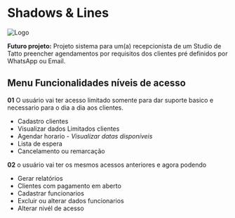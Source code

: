 # Shadows & Lines 
![Logo](https://github.com/BryanAlbuquerque/Shadows-Lines/blob/9d16a3530e59f070c159c90f13bbba90b9359d1b/ShadowLines/Views/Images/ImgLogo%20(2).png)

**Futuro projeto:**
Projeto sistema para um(a) recepcionista de um Studio de Tatto preencher agendamentos por requisitos dos clientes pré definidos por WhatsApp ou Email.

## Menu Funcionalidades níveis de acesso
**01** O usuário vai ter acesso limitado somente para dar suporte basico e necessario para o dia a dia aos clientes.
- Cadastro clientes
- Visualizar dados Limitados clientes
- Agendar horario - *Visualizar datas disponíveis*
- Lista de espera
- Cancelamento ou remarcação
  
**02** o usuário vai ter os mesmos acessos anteriores e agora podendo
- Gerar relatórios
- Clientes com pagamento em aberto
- Cadastrar funcionarios
- Excluir ou alterar dados funcionarios
- Alterar nivél de acesso
